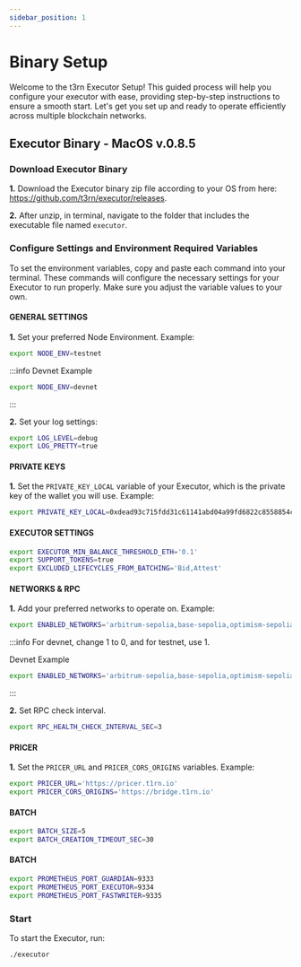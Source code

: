 ```yaml
---
sidebar_position: 1
---
```


# Binary Setup

Welcome to the t3rn Executor Setup! This guided process will help you configure your executor with ease, providing step-by-step instructions to ensure a smooth start. Let's get you set up and ready to operate efficiently across multiple blockchain networks.

## Executor Binary - MacOS v.0.8.5

### Download Executor Binary

**1.** Download the Executor binary zip file according to your OS from here: https://github.com/t3rn/executor/releases.

**2.** After unzip, in terminal, navigate to the folder that includes the executable file named `executor`.

### Configure Settings and Environment Required Variables

To set the environment variables, copy and paste each command into your terminal. These commands will configure the necessary settings for your Executor to run properly. Make sure you adjust the variable values to your own.

#### GENERAL SETTINGS

**1.** Set your preferred Node Environment. Example:

```bash
export NODE_ENV=testnet
```

:::info Devnet Example

```bash
export NODE_ENV=devnet
```

:::

**2.** Set your log settings:

```bash
export LOG_LEVEL=debug
export LOG_PRETTY=true
```

#### PRIVATE KEYS

**1.** Set the `PRIVATE_KEY_LOCAL` variable of your Executor, which is the private key of the wallet you will use. Example:

```bash
export PRIVATE_KEY_LOCAL=0xdead93c715fdd31c61141abd04a99fd6822c8558854ccde39a5684e7a56dbeef
```

#### EXECUTOR SETTINGS

```bash
export EXECUTOR_MIN_BALANCE_THRESHOLD_ETH='0.1'
export SUPPORT_TOKENS=true
export EXCLUDED_LIFECYCLES_FROM_BATCHING='Bid,Attest'
```

#### NETWORKS & RPC

**1.** Add your preferred networks to operate on. Example:

```bash
export ENABLED_NETWORKS='arbitrum-sepolia,base-sepolia,optimism-sepolia,l1rn'
```

:::info For devnet, change 1 to 0, and for testnet, use 1.

Devnet Example

```bash
export ENABLED_NETWORKS='arbitrum-sepolia,base-sepolia,optimism-sepolia,l0rn'
```

:::

**2.** Set RPC check interval.

```bash
export RPC_HEALTH_CHECK_INTERVAL_SEC=3
```

#### PRICER

**1.** Set the `PRICER_URL` and `PRICER_CORS_ORIGINS` variables. Example:

```bash
export PRICER_URL='https://pricer.t1rn.io'
export PRICER_CORS_ORIGINS='https://bridge.t1rn.io'
```

#### BATCH

```bash
export BATCH_SIZE=5
export BATCH_CREATION_TIMEOUT_SEC=30
```

#### BATCH

```bash
export PROMETHEUS_PORT_GUARDIAN=9333
export PROMETHEUS_PORT_EXECUTOR=9334
export PROMETHEUS_PORT_FASTWRITER=9335
```

### Start

To start the Executor, run:

```bash
./executor
```
